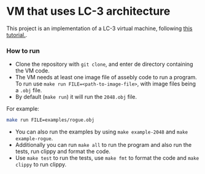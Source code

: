 # VM that uses LC-3 architecture

This project is an implementation of a LC-3 virtual machine, following [this tutorial.](https://www.jmeiners.com/lc3-vm/).

### How to run
- Clone the repository with `git clone`, and enter de directory containing the VM code.
- The VM needs at least one image file of assebly code to run a program. To run use `make run FILE=<path-to-image-file>`, with image files being a `.obj` file. 
- By default (`make run`) it will run the `2048.obj` file.

For example:
```bash
make run FILE=examples/rogue.obj
```

- You can also run the examples by using `make example-2048` and `make example-rogue`.
- Additionally you can run `make all` to run the program and also run the tests, run clippy and format the code.
- Use `make test` to run the tests, use `make fmt` to format the code and `make clippy` to run clippy.
